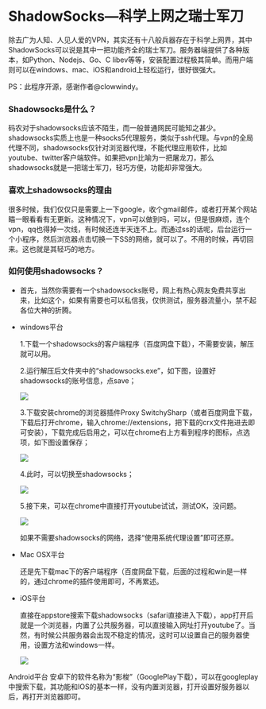 ShadowSocks—科学上网之瑞士军刀
==============================

除去广为人知、人见人爱的VPN，其实还有十八般兵器存在于科学上网界，其中ShadowSocks可以说是其中一把功能齐全的瑞士军刀。服务器端提供了各种版本，如Python、Nodejs、Go、C libev等等，安装配置过程极其简单。而用户端则可以在windows、mac、iOS和android上轻松运行，很好很强大。

PS：此程序开源，感谢作者@clowwindy。

### Shadowsocks是什么？

码农对于shadowsocks应该不陌生，而一般普通网民可能知之甚少。shadowsocks实质上也是一种socks5代理服务，类似于ssh代理。与vpn的全局代理不同，shadowsocks仅针对浏览器代理，不能代理应用软件，比如youtube、twitter客户端软件。如果把vpn比喻为一把屠龙刀，那么shadowsocks就是一把瑞士军刀，轻巧方便，功能却非常强大。

### 喜欢上shadowsocks的理由

很多时候，我们仅仅只是需要上一下google，收个gmail邮件，或者打开某个网站瞄一眼看看有无更新。这种情况下，vpn可以做到吗，可以，但是很麻烦，连个vpn，qq也得掉一次线，有时候还连半天连不上。而通过ss的话呢，后台运行一个小程序，然后浏览器点击切换一下SS的网络，就可以了。不用的时候，再切回来。这也就是其轻巧的地方。

### 如何使用shadowsocks？

* 首先，当然你需要有一个shadowsocks账号，网上有热心网友免费共享出来，比如这个，如果有需要也可以私信我，仅供测试，服务器流量小，禁不起各位大神的折腾。

* windows平台

  1.下载一个shadowsocks的客户端程序（百度网盘下载），不需要安装，解压就可以用。

  2.运行解压后文件夹中的“shadowsocks.exe”，如下图，设置好shadowsocks的账号信息，点save；
  
    ![](http://biang.io/biangpic/blog/bc3d832a88e5366e1c1ab20bc4ebd3b9.png)
  
  3.下载安装chrome的浏览器插件Proxy SwitchySharp（或者百度网盘下载，下载后打开chrome，输入chrome://extensions，把下载的crx文件拖进去即可安装），下载完成后启用之，可以在chrome右上方看到程序的图标，点选项，如下图设置保存；

    ![](http://biang.io/biangpic/blog/60ce21dfc1512abf7982f7089b95e66c.png)
  
  4.此时，可以切换至shadowsocks；

    ![](http://biang.io/biangpic/blog/19f7bce9ede79063e2997c449d4ed2a1.png)
  
  5.接下来，可以在chrome中直接打开youtube试试，测试OK，没问题。

    ![](http://biang.io/biangpic/blog/8317b1dbf8402f17c28469c15a6084f2.png)
  
  如果不需要shadowsocks的网络，选择“使用系统代理设置”即可还原。

* Mac OSX平台

  还是先下载mac下的客户端程序（百度网盘下载，后面的过程和win是一样的，通过chrome的插件使用即可，不再累述。

* iOS平台

  直接在appstore搜索下载shadowsocks（safari直接进入下载），app打开后就是一个浏览器，内置了公共服务器，可以直接输入网址打开youtube了。当然，有时候公共服务器会出现不稳定的情况，这时可以设置自己的服务器使用，设置方法和windows一样。

    ![](http://biang.io/biangpic/blog/be8d291666545861efc7802e60653cbc.png)
  
Android平台
安卓下的软件名称为“影梭”（GooglePlay下载），可以在googleplay中搜索下载，其功能和IOS的基本一样，没有内置浏览器，打开设置好服务器以后，再打开浏览器即可。
